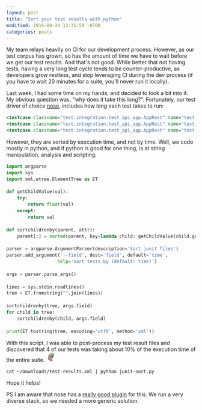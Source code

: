 ```yaml
---
layout: post
title: "Sort your test results with python"
modified: 2016-09-24 13:35:50 -0700
categories: posts
---
```


My team relays heavily on CI for our development process. However, as our test corpus has grown, so has the amount of time we have to
wait before we get our test results. And that's not good. While better that not having tests, having a very long test cycle tends to be
counter-productive, as developers grow restless, and stop leveraging CI during the dev process (if you have to wait 20 minutes for a suite, you'll
never run it locally).

Last week, I had some time on my hands, and decided to look a bit into it. My obvious question was, "why does it take this long?". Fortunately, our test driver
of choice [nose](https://nose.readthedocs.io), includes how long each test takes to run:

```xml
<testcase classname="test.integration.test_api_app.AppRest" name="test_info_requires_internal" time="0.003"/>
<testcase classname="test.integration.test_api_app.AppRest" name="test_info_requires_internal_no_query_param" time="0.004"/>
<testcase classname="test.integration.test_api_app.AppRest" name="test_info_requires_internal_no_query_param_with_header" time="0.003"/>
```

However, they are sorted by execution time, and not by time. Well, we code mostly in python, and if python is good for one thing,
is at string manipulation, analysis and scripting:

```python
import argparse
import sys
import xml.etree.ElementTree as ET

def getChildValue(val):
    try:
        return float(val)
    except:
        return val

def sortchildrenby(parent, attr):
    parent[:] = sorted(parent, key=lambda child: getChildValue(child.get(attr)))

parser = argparse.ArgumentParser(description='Sort junit files')
parser.add_argument('--field', dest='field', default='time',
                   help='sort tests by (default: time)')

args = parser.parse_args()

lines = sys.stdin.readlines()
tree = ET.fromstring("".join(lines))

sortchildrenby(tree, args.field)
for child in tree:
    sortchildrenby(child, args.field)

print(ET.tostring(tree, encoding='utf8', method='xml'))
```

With this script, I was able to post-process my test result files and discovered that 4 of our tests was taking about 10% of
the execution time of the entire suite. ![facepalm](/images/facepalm.png)

```
cat ~/Downloads/test-results.xml | python junit-sort.py
```

Hope it helps!

PS I am aware that nose has a [really good plugin](https://pypi.python.org/pypi/nose-timer) for this. We run a very diverse stack, so we needed
a more generic solution.

